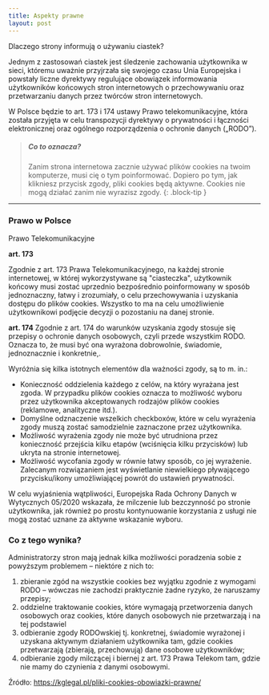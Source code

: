 ```yaml
---
title: Aspekty prawne
layout: post
---
```


Dlaczego strony informują o używaniu ciastek?

Jednym z zastosowań ciastek jest śledzenie zachowania użytkownika w sieci, któremu uważnie przyjrzała się swojego czasu Unia Europejska i powstały liczne dyrektywy regulujące obowiązek informowania użytkowników końcowych stron internetowych o przechowywaniu oraz przetwarzaniu danych przez twórców stron internetowych. 

W Polsce będzie to art. 173 i 174 ustawy Prawo telekomunikacyjne, która została przyjęta w celu transpozycji dyrektywy o prywatności i łączności elektronicznej oraz ogólnego rozporządzenia o ochronie danych („RODO”).

> ##### Co to oznacza?
>
> Zanim strona internetowa zacznie używać plików cookies na twoim komputerze, musi cię o tym poinformować. Dopiero po tym, jak klikniesz przycisk zgody, pliki cookies będą aktywne. 
> Cookies nie mogą działać zanim nie wyrazisz zgody.
{: .block-tip }

-----

### Prawo w Polsce

Prawo Telekomunikacyjne

**art. 173**

Zgodnie z art. 173 Prawa Telekomunikacyjnego, na każdej stronie internetowej, w której wykorzystywane są "ciasteczka", użytkownik końcowy musi zostać uprzednio bezpośrednio poinformowany w sposób jednoznaczny, łatwy i zrozumiały, o celu przechowywania i uzyskania dostępu do plików cookies. Wszystko to ma na celu umożliwienie użytkownikowi podjęcie decyzji o pozostaniu na danej stronie. 

**art. 174**
Zgodnie z art. 174  do warunków uzyskania zgody stosuje się przepisy o ochronie danych osobowych, czyli przede wszystkim RODO. Oznacza to, że musi być ona wyrażona dobrowolnie, świadomie, jednoznacznie i konkretnie,. 

Wyróżnia się kilka istotnych elementów dla ważności zgody, są to m. in.:
* Konieczność oddzielenia każdego z celów, na który wyrażana jest zgoda. W przypadku plików cookies oznacza to możliwość wyboru przez użytkownika akceptowanych rodzajów plików cookies (reklamowe, analityczne itd.).
* Domyślne odznaczenie wszelkich checkboxów, które w celu wyrażenia zgody muszą zostać samodzielnie zaznaczone przez użytkownika.
* Możliwość wyrażenia zgody nie może być utrudniona przez konieczność przejścia kilku etapów (wciśnięcia kilku przycisków) lub ukryta na stronie internetowej.
* Możliwość wycofania zgody w równie łatwy sposób, co jej wyrażenie. Zalecanym rozwiązaniem jest wyświetlanie niewielkiego pływającego przycisku/ikony umożliwiającej powrót do ustawień prywatności.


W celu wyjaśnienia wątpliwości, Europejska Rada Ochrony Danych w Wytycznych 05/2020 wskazała, że milczenie lub bezczynność po stronie użytkownika, jak również po prostu kontynuowanie korzystania z usługi nie mogą zostać uznane za aktywne wskazanie wyboru.


### Co z tego wynika?
Administratorzy stron mają jednak kilka możliwości poradzenia sobie z powyższym problemem – niektóre z nich to:
1. zbieranie zgód na wszystkie cookies bez wyjątku zgodnie z wymogami RODO – wówczas nie zachodzi praktycznie żadne ryzyko, że naruszamy przepisy;
2. oddzielne traktowanie cookies, które wymagają przetworzenia danych osobowych oraz cookies, które danych osobowych nie przetwarzają i na tej podstawiel
3. odbieranie zgody RODOwskiej tj. konkretnej, świadomie wyrażonej i uzyskana aktywnym działaniem użytkownika tam, gdzie cookies przetwarzają (zbierają, przechowują) dane osobowe użytkowników; 
4. odbieranie zgody milczącej i biernej z art. 173 Prawa Telekom tam, gdzie nie mamy do czynienia z danymi osobowymi.

Źródło: https://kglegal.pl/pliki-cookies-obowiazki-prawne/


